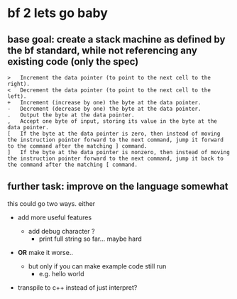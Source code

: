 # bf 2 lets go baby

## base goal: create a stack machine as defined by the bf standard, while not referencing any existing code (only the spec)

```
>   Increment the data pointer (to point to the next cell to the right).
<   Decrement the data pointer (to point to the next cell to the left).
+ 	Increment (increase by one) the byte at the data pointer.
- 	Decrement (decrease by one) the byte at the data pointer.
. 	Output the byte at the data pointer.
, 	Accept one byte of input, storing its value in the byte at the data pointer.
[ 	If the byte at the data pointer is zero, then instead of moving the instruction pointer forward to the next command, jump it forward to the command after the matching ] command.
] 	If the byte at the data pointer is nonzero, then instead of moving the instruction pointer forward to the next command, jump it back to the command after the matching [ command. 
```

## further task: improve on the language somewhat
this could go two ways. either
- add more useful features
  - add debug character ?
    - print full string so far... maybe hard
- **OR** make it worse..
  - but only if you can make example code still run
    - e.g. hello world

- transpile to c++ instead of just interpret?
